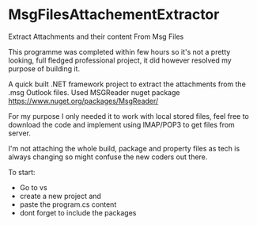 # MsgFilesAttachementExtractor

Extract Attachments and their content From Msg Files

This programme was completed within few hours so it's not a pretty looking, full fledged professional project, it did however resolved my purpose of building it.

A quick built .NET framework project to extract the attachments from the .msg Outlook files.
Used MSGReader nuget package https://www.nuget.org/packages/MsgReader/

For my purpose I only needed it to work with local stored files, feel free to download the code and implement using IMAP/POP3 to get files from server.

I'm not attaching the whole build, package and property files as tech is always changing so might confuse the new coders out there.

To start:

-   Go to vs
-   create a new project and
-   paste the program.cs content
-   dont forget to include the packages
